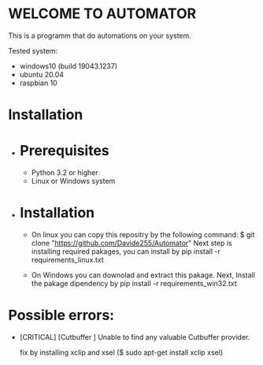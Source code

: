 # WELCOME TO AUTOMATOR

This is a programm that do automations on your system.

Tested system: 
  - windows10 (build 19043.1237)
  - ubuntu 20.04
  - raspbian 10 

# Installation
 - # Prerequisites

   - Python 3.2 or higher
   - Linux or Windows system

 - # Installation

   - On linux you can copy this repositry by the following command: $ git clone "https://github.com/Davide255/Automator"
    Next step is installing required pakages, you can install by pip install -r requirements_linux.txt

   - On Windows you can downolad and extract this pakage.
    Next, Install the pakage dipendency by pip install -r requirements_win32.txt 

# Possible errors:

- [CRITICAL] [Cutbuffer ] Unable to find any valuable Cutbuffer provider.
    
  fix by installing xclip and xsel ($ sudo apt-get install xclip xsel)


